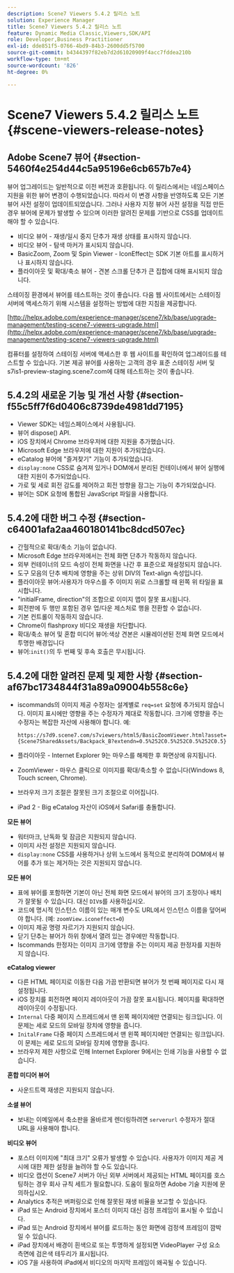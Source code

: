 ```yaml
---
description: Scene7 Viewers 5.4.2 릴리스 노트
solution: Experience Manager
title: Scene7 Viewers 5.4.2 릴리스 노트
feature: Dynamic Media Classic,Viewers,SDK/API
role: Developer,Business Practitioner
exl-id: dde851f5-0766-4bd9-84b3-2600dd5f5700
source-git-commit: b4344397f82eb7d2d61020909f4acc7fddea210b
workflow-type: tm+mt
source-wordcount: '826'
ht-degree: 0%

---
```


# Scene7 Viewers 5.4.2 릴리스 노트{#scene-viewers-release-notes}

## Adobe Scene7 뷰어 {#section-5460f4e254d44c5a95196e6cb657b7e4}

뷰어 업그레이드는 일반적으로 이전 버전과 호환됩니다. 이 릴리스에서는 네임스페이스 지원을 위한 뷰어 변경이 수행되었습니다. 따라서 이 변경 사항을 반영하도록 모든 기본 뷰어 사전 설정이 업데이트되었습니다. 그러나 사용자 지정 뷰어 사전 설정을 직접 만든 경우 뷰어에 문제가 발생할 수 있으며 이러한 알려진 문제를 기반으로 CSS를 업데이트해야 할 수 있습니다.

* 비디오 뷰어 - 재생/일시 중지 단추가 재생 상태를 표시하지 않습니다.
* 비디오 뷰어 - 탐색 마커가 표시되지 않습니다.
* BasicZoom, Zoom 및 Spin Viewer - IconEffect는 SDK 기본 아트를 표시하거나 표시하지 않습니다.
* 플라이아웃 및 확대/축소 뷰어 - 견본 스크롤 단추가 큰 집합에 대해 표시되지 않습니다.

스테이징 환경에서 뷰어를 테스트하는 것이 좋습니다. 다음 웹 사이트에서는 스테이징 서버에 액세스하기 위해 시스템을 설정하는 방법에 대한 지침을 제공합니다.

[http://helpx.adobe.com/experience-manager/scene7/kb/base/upgrade-management/testing-scene7-viewers-upgrade.html](http://helpx.adobe.com/experience-manager/scene7/kb/base/upgrade-management/testing-scene7-viewers-upgrade.html)

컴퓨터를 설정하여 스테이징 서버에 액세스한 후 웹 사이트를 확인하여 업그레이드를 테스트할 수 있습니다. 기본 제공 뷰어를 사용하는 고객의 경우 표준 스테이징 서버 및 s7is1-preview-staging.scene7.com에 대해 테스트하는 것이 좋습니다.

## 5.4.2의 새로운 기능 및 개선 사항 {#section-f55c5ff7f6d0406c8739de4981dd7195}

* Viewer SDK는 네임스페이스에서 사용됩니다.
* 뷰어 dispose() API.
* iOS 장치에서 Chrome 브라우저에 대한 지원을 추가했습니다.
* Microsoft Edge 브라우저에 대한 지원이 추가되었습니다.
* eCatalog 뷰어에 &quot;즐겨찾기&quot; 기능이 추가되었습니다.
* `display:none` CSS로 숨겨져 있거나 DOM에서 분리된 컨테이너에서 뷰어 실행에 대한 지원이 추가되었습니다.
* 가로 및 세로 회전 감도를 제어하고 회전 방향을 잠그는 기능이 추가되었습니다.
* 뷰어는 SDK 요청에 통합된 JavaScript 파일을 사용합니다.

## 5.4.2에 대한 버그 수정 {#section-c64001afa2aa460180141bc8dcd507ec}

* 간헐적으로 확대/축소 기능이 없습니다.
* Microsoft Edge 브라우저에서는 전체 화면 단추가 작동하지 않습니다.
* 외부 컨테이너의 모드 속성이 전체 화면을 나간 후 표준으로 재설정되지 않습니다.
* 도구 모음의 단추 배치에 영향을 주는 상위 DIV의 Text-align 속성입니다.
* 플라이아웃 뷰어:사용자가 마우스를 주 이미지 위로 스크롤할 때 왼쪽 위 타일을 표시합니다.
* &quot;initialFrame, direction&quot;의 조합으로 이미지 맵이 잘못 표시됩니다.
* 회전판에 두 행만 포함된 경우 업/다운 제스처로 행을 전환할 수 없습니다.
* 기본 컨트롤이 작동하지 않습니다.
* Chrome이 flashproxy 비디오 재생을 차단합니다.
* 확대/축소 뷰어 및 혼합 미디어 뷰어:색상 견본은 시뮬레이션된 전체 화면 모드에서 투명한 배경입니다
* 뷰어:`init()`의 두 번째 및 후속 호출은 무시됩니다.

## 5.4.2에 대한 알려진 문제 및 제한 사항 {#section-af67bc1734844f31a89a09004b558c6e}

* iscommands의 이미지 제공 수정자는 설계별로 `req=set` 요청에 추가되지 않습니다. 이미지 표시에만 영향을 주는 수정자가 제대로 작동합니다. 크기에 영향을 주는 수정자는 복잡한 자산에 사용해야 합니다. 예:

   ```
   https://s7d9.scene7.com/s7viewers/html5/BasicZoomViewer.html?asset= {Scene7SharedAssets/Backpack_B?extendn=0.5%252C0.5%252C0.5%252C0.5}
   ```

* 플라이아웃 - Internet Explorer 9는 마우스를 해제한 후 화면상에 유지됩니다.
* ZoomViewer - 마우스 클릭으로 이미지를 확대/축소할 수 없습니다(Windows 8, Touch screen, Chrome).
* 브라우저 크기 조절은 잘못된 크기 조절으로 이어집니다.
* iPad 2 - Big eCatalog 자산이 iOS에서 Safari를 충돌합니다.

**모든 뷰어**

* 워터마크, 난독화 및 잠금은 지원되지 않습니다.
* 이미지 사전 설정은 지원되지 않습니다.
* `display:none` CSS를 사용하거나 상위 노드에서 동적으로 분리하여 DOM에서 뷰어를 추가 또는 제거하는 것은 지원되지 않습니다.

**모든 뷰어**

* 표에 뷰어를 포함하면 기본이 아닌 전체 화면 모드에서 뷰어의 크기 조정이나 배치가 잘못될 수 있습니다. 대신 `DIV`s를 사용하십시오.
* 코드에 명시적 인스턴스 이름이 있는 매개 변수도 URL에서 인스턴스 이름을 덮어써야 합니다. (예: `zoomView.iconeffect=0`)
* 이미지 제공 명령 자르기가 지원되지 않습니다.
* 닫기 단추는 뷰어가 하위 창에서 열려 있는 경우에만 작동합니다.
* Iscommands 한정자는 이미지 크기에 영향을 주는 이미지 제공 한정자를 지원하지 않습니다.

**eCatalog viewer**

* 다른 HTML 페이지로 이동한 다음 가끔 반환되면 뷰어가 첫 번째 페이지로 다시 재설정됩니다.
* iOS 장치를 회전하면 페이지 레이아웃이 가끔 잘못 표시됩니다. 페이지를 확대하면 레이아웃이 수정됩니다.
* `Internal` 다중 페이지 스프레드에서 맨 왼쪽 페이지에만 연결되는 링크입니다. 이 문제는 세로 모드의 모바일 장치에 영향을 줍니다.
* `InitalFrame` 다중 페이지 스프레드에서 맨 왼쪽 페이지에만 연결되는 링크입니다. 이 문제는 세로 모드의 모바일 장치에 영향을 줍니다.
* 브라우저 제한 사항으로 인해 Internet Explorer 9에서는 인쇄 기능을 사용할 수 없습니다.

**혼합 미디어 뷰어**

* 사운드트랙 재생은 지원되지 않습니다.

**소셜 뷰어**

* 보내는 이메일에서 축소판을 올바르게 렌더링하려면 `serverurl` 수정자가 절대 URL을 사용해야 합니다.

**비디오 뷰어**

* 포스터 이미지에 &quot;최대 크기&quot; 오류가 발생할 수 있습니다. 사용자가 이미지 제공 게시에 대한 제한 설정을 늘려야 할 수도 있습니다.
* 비디오 캡션이 Scene7 서버가 아닌 외부 서버에서 제공되는 HTML 페이지를 호스팅하는 경우 회사 규칙 세트가 필요합니다. 도움이 필요하면 Adobe 기술 지원에 문의하십시오.
* Analytics 추적은 버퍼링으로 인해 잘못된 재생 비율을 보고할 수 있습니다.
* iPad 또는 Android 장치에서 포스터 이미지 대신 검정 프레임이 표시될 수 있습니다.
* iPad 또는 Android 장치에서 뷰어를 로드하는 동안 화면에 검정색 프레임이 깜박일 수 있습니다.
* iPad 장치에서 배경이 흰색으로 또는 투명하게 설정되면 VideoPlayer 구성 요소 측면에 검은색 테두리가 표시됩니다.
* iOS 7을 사용하여 iPad에서 비디오의 마지막 프레임이 왜곡될 수 있습니다.
